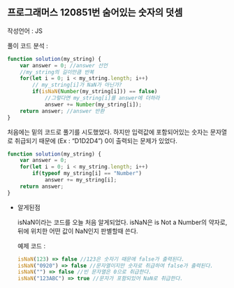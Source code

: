 ## 프로그래머스 120851번 숨어있는 숫자의 덧셈
작성언어 : JS

풀이 코드 분석 :

```jsx
function solution(my_string) {
    var answer = 0; //answer 선언
    //my_string의 길이만큼 반복
    for(let i = 0; i < my_string.length; i++) 
        // my_string[i]가 NaN가 아닌가?
        if(isNaN(Number(my_string[i])) == false)
            //그렇다면 my_string[i]를 answer에 더하라
            answer += Number(my_string[i]);
    return answer; //answer 반환
}
```

처음에는 밑의 코드로 풀기를 시도했었다. 하지만 입력값에 포함되어있는 숫자는 문자열로 취급되기 때문에 (Ex : “D1D2D4”) 0이 출력되는 문제가 있었다.

```jsx
function solution(my_string) {
    var answer = 0;
    for(let i = 0; i < my_string.length; i++)
        if(typeof my_string[i] == "Number")
            answer += my_string[i];
    return answer;
}
```

- 알게된점
    
    isNaN이라는 코드를 오늘 처음 알게되었다. isNaN은 is Not a Number의 약자로, 뒤에 위치한 어떤 값이 NaN인지 판별할때 쓴다. 
    
    예제 코드 :
    
    ```jsx
    isNaN(123) => false //123은 숫자기 때문에 false가 출력된다.
    isNaN("0920") => false //문자열이지만 숫자로 취급하여 false가 출력된다.
    isNaN("") => false //빈 문자열은 0으로 취급한다.
    isNaN("123ABC") => true //문자가 포함되있어 NaN로 취급한다.
    ```
